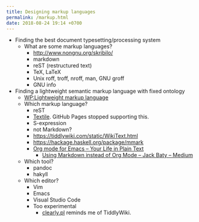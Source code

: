 ```yaml
---
title: Designing markup languages
permalink: /markup.html
date: 2018-08-24 19:14 +0700
---
```


- Finding the best document typesetting/processing system
    - What are some markup languages?
        - http://www.nongnu.org/skribilo/
        - markdown
        - reST (restructured text)
        - TeX, LaTeX
        - Unix roff, troff, nroff, man, GNU groff
        - GNU info
- Finding a lightweight semantic markup language with fixed ontology
    - [WP:Lightweight markup language](https://en.wikipedia.org/wiki/Lightweight_markup_language)
    - Which markup language?
        - reST
        - [Textile](https://en.wikipedia.org/wiki/Textile_(markup_language)). GitHub Pages stopped supporting this.
        - S-expression
        - not Markdown?
        - https://tiddlywiki.com/static/WikiText.html
        - https://hackage.haskell.org/package/mmark
        - [Org mode for Emacs – Your Life in Plain Text](https://orgmode.org/)
            - [Using Markdown instead of Org Mode – Jack Baty – Medium](https://medium.com/@jackbaty/using-markdown-instead-of-org-mode-a78a1805c0ba)
    - Which tool?
        - pandoc
        - hakyll
    - Which editor?
        - Vim
        - Emacs
        - Visual Studio Code
        - Too experimental
            - [clearly.pl](https://clearly.pl/tutorial/) reminds me of TiddlyWiki.
